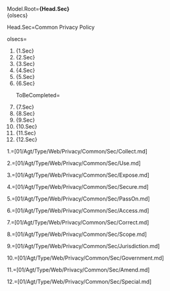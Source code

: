 Model.Root=<b>{Head.Sec}</b><br>{olsecs}

Head.Sec=Common Privacy Policy

olsecs=<ol><li>{1.Sec}<li>{2.Sec}<li>{3.Sec}<li>{4.Sec}<li>{5.Sec}<li>{6.Sec}

ToBeCompleted=<li>{7.Sec}<li>{8.Sec}<li>{9.Sec}<li>{10.Sec}<li>{11.Sec}<li>{12.Sec}</ol>

1.=[01/Agt/Type/Web/Privacy/Common/Sec/Collect.md]

2.=[01/Agt/Type/Web/Privacy/Common/Sec/Use.md]

3.=[01/Agt/Type/Web/Privacy/Common/Sec/Expose.md]

4.=[01/Agt/Type/Web/Privacy/Common/Sec/Secure.md]

5.=[01/Agt/Type/Web/Privacy/Common/Sec/PassOn.md]

6.=[01/Agt/Type/Web/Privacy/Common/Sec/Access.md]

7.=[01/Agt/Type/Web/Privacy/Common/Sec/Correct.md]

8.=[01/Agt/Type/Web/Privacy/Common/Sec/Scope.md]

9.=[01/Agt/Type/Web/Privacy/Common/Sec/Jurisdiction.md]

10.=[01/Agt/Type/Web/Privacy/Common/Sec/Government.md]

11.=[01/Agt/Type/Web/Privacy/Common/Sec/Amend.md]

12.=[01/Agt/Type/Web/Privacy/Common/Sec/Special.md]